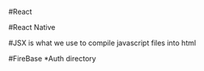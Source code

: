 #React

#React Native 

#JSX
is what we use to compile javascript files into html

#FireBase *Auth directory
